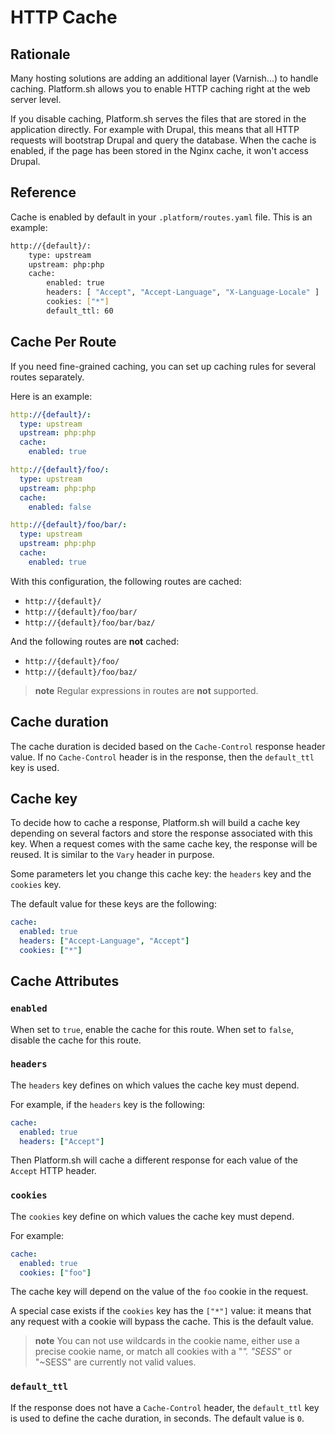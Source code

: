 # HTTP Cache

## Rationale

Many hosting solutions are adding an additional layer (Varnish...) to
handle caching. Platform.sh allows you to enable HTTP caching right at
the web server level.

If you disable caching, Platform.sh serves the files that are stored in
the application directly. For example with Drupal, this means that all
HTTP requests will bootstrap Drupal and query the database. When the
cache is enabled, if the page has been stored in the Nginx cache, it
won't access Drupal.

## Reference

Cache is enabled by default in your `.platform/routes.yaml` file. This
is an example:

```bash
http://{default}/:
    type: upstream
    upstream: php:php
    cache:
        enabled: true
        headers: [ "Accept", "Accept-Language", "X-Language-Locale" ]
        cookies: ["*"]
        default_ttl: 60
```

## Cache Per Route

If you need fine-grained caching, you can set up caching rules for
several routes separately.

Here is an example:

```yaml
http://{default}/:
  type: upstream
  upstream: php:php
  cache:
    enabled: true

http://{default}/foo/:
  type: upstream
  upstream: php:php
  cache:
    enabled: false

http://{default}/foo/bar/:
  type: upstream
  upstream: php:php
  cache:
    enabled: true
```

With this configuration, the following routes are cached:

-   `http://{default}/`
-   `http://{default}/foo/bar/`
-   `http://{default}/foo/bar/baz/`

And the following routes are **not** cached:

-   `http://{default}/foo/`
-   `http://{default}/foo/baz/`

> **note**
> Regular expressions in routes are **not** supported.

## Cache duration

The cache duration is decided based on the `Cache-Control` response
header value. If no `Cache-Control` header is in the response, then the
`default_ttl` key is used.

## Cache key

To decide how to cache a response, Platform.sh will build a cache key
depending on several factors and store the response associated with this
key. When a request comes with the same cache key, the response will be
reused. It is similar to the `Vary` header in purpose.

Some parameters let you change this cache key: the `headers` key and the
`cookies` key.

The default value for these keys are the following:

```yaml
cache:
  enabled: true
  headers: ["Accept-Language", "Accept"]
  cookies: ["*"]
```

## Cache Attributes

### `enabled`

When set to `true`, enable the cache for this route. When set to
`false`, disable the cache for this route.

### `headers`

The `headers` key defines on which values the cache key must depend.

For example, if the `headers` key is the following:

```yaml
cache:
  enabled: true
  headers: ["Accept"]
```

Then Platform.sh will cache a different response for each value of the
`Accept` HTTP header.

### `cookies`

The `cookies` key define on which values the cache key must depend.

For example:

```yaml
cache:
  enabled: true
  cookies: ["foo"]
```

The cache key will depend on the value of the `foo` cookie in the
request.

A special case exists if the `cookies` key has the `["*"]` value: it
means that any request with a cookie will bypass the cache. This is the
default value.

> **note** 
> You can not  use wildcards in the cookie name, either use a precise cookie
> name, or match all cookies with a "*". "SESS*" or "~SESS" are currently
> not valid values.

### `default_ttl`

If the response does not have a `Cache-Control` header, the
`default_ttl` key is used to define the cache duration, in seconds. The
default value is `0`.